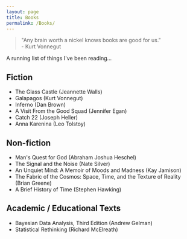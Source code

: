 ```yaml
---
layout: page
title: Books
permalink: /Books/
---
```

> "Any brain worth a nickel knows books are good for us." \
> \- Kurt Vonnegut 

A running list of things I've been reading...

## Fiction
- The Glass Castle (Jeannette Walls)
- Galapagos (Kurt Vonnegut)
- Inferno (Dan Brown)
- A Visit From the Good Squad (Jennifer Egan)
- Catch 22 (Joseph Heller)
- Anna Karenina (Leo Tolstoy)

## Non-fiction
- Man's Quest for God (Abraham Joshua Heschel)
- The Signal and the Noise (Nate Silver)
- An Unquiet Mind: A Memoir of Moods and Madness (Kay Jamison)
- The Fabric of the Cosmos: Space, Time, and the Texture of Reality (Brian Greene)
- A Brief History of Time (Stephen Hawking)

## Academic / Educational Texts
- Bayesian Data Analysis, Third Edition (Andrew Gelman)
- Statistical Rethinking (Richard McElreath)
